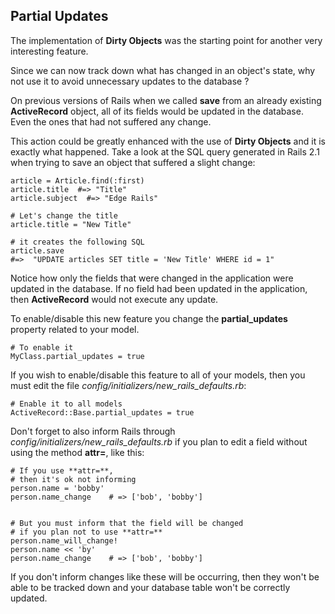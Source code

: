 ## Partial Updates

The implementation of **Dirty Objects** was the starting point for another very interesting feature.
                                                                                                         
Since we can now track down what has changed in an object's state, why not use it to avoid unnecessary updates to the database ?
  
On previous versions of Rails when we called **save** from an already existing **ActiveRecord** object, all of its fields would be updated in the database. Even the ones that had not suffered any change.

This action could be greatly enhanced with the use of **Dirty Objects** and it is exactly what happened. Take a look at the SQL query generated in Rails 2.1 when trying to save an object that suffered a slight change: 

	article = Article.find(:first)
	article.title  #=> "Title"
	article.subject  #=> "Edge Rails"

	# Let's change the title
	article.title = "New Title"

	# it creates the following SQL
	article.save
	#=>  "UPDATE articles SET title = 'New Title' WHERE id = 1"
	
Notice how only the fields that were changed in the application were updated in the database. If no field had been updated in the application, then **ActiveRecord** would not execute any update.
                                
To enable/disable this new feature you change the **partial\_updates** property related to your model.

	# To enable it
	MyClass.partial_updates = true
         
If you wish to enable/disable this feature to all of your models, then you must edit the file *config/initializers/new\_rails\_defaults.rb*:

	# Enable it to all models
	ActiveRecord::Base.partial_updates = true
      
Don't forget to also inform Rails through *config/initializers/new\_rails\_defaults.rb* if you plan to edit a field without using the method **attr=**, like this:

	# If you use **attr=**, 
	# then it's ok not informing
	person.name = 'bobby'
	person.name_change    # => ['bob', 'bobby']
	
	
	# But you must inform that the field will be changed
	# if you plan not to use **attr=** 
	person.name_will_change!
	person.name << 'by'
	person.name_change    # => ['bob', 'bobby']
         
If you don't inform changes like these will be occurring, then they won't be able to be tracked down and your database table won't be correctly updated.
